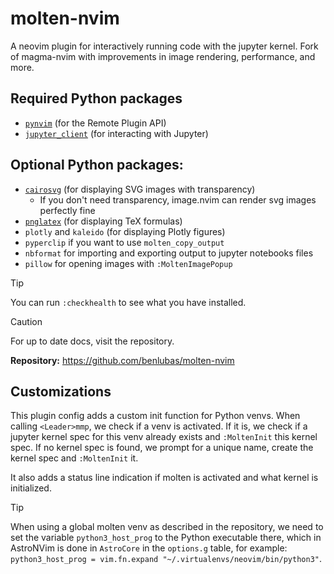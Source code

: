 # molten-nvim

A neovim plugin for interactively running code with the jupyter kernel. Fork of magma-nvim with improvements in image rendering, performance, and more.

## Required Python packages

- [`pynvim`](https://github.com/neovim/pynvim) (for the Remote Plugin API)
- [`jupyter_client`](https://github.com/jupyter/jupyter_client) (for interacting with Jupyter)

## Optional Python packages:

- [`cairosvg`](https://cairosvg.org/) (for displaying SVG images with transparency)
  - If you don't need transparency, image.nvim can render svg images perfectly fine
- [`pnglatex`](https://pypi.org/project/pnglatex/) (for displaying TeX formulas)
- `plotly` and `kaleido` (for displaying Plotly figures)
- `pyperclip` if you want to use `molten_copy_output`
- `nbformat` for importing and exporting output to jupyter notebooks files
- `pillow` for opening images with `:MoltenImagePopup`

> [!TIP]
> You can run `:checkhealth` to see what you have installed.

> [!CAUTION]
> For up to date docs, visit the repository.

**Repository:** <https://github.com/benlubas/molten-nvim>

## Customizations

This plugin config adds a custom init function for Python venvs. When calling `<Leader>mmp`, we check if a venv is activated. If it is, we check if a jupyter kernel spec for this venv already exists and `:MoltenInit` this kernel spec. If no kernel spec is found, we prompt for a unique name, create the kernel spec and `:MoltenInit` it.

It also adds a status line indication if molten is activated and what kernel is initialized.

> [!TIP]
> When using a global molten venv as described in the repository, we need to set the variable `python3_host_prog` to the Python executable there, which in AstroNVim is done in `AstroCore` in the `options.g` table, for example: `python3_host_prog = vim.fn.expand "~/.virtualenvs/neovim/bin/python3"`.

